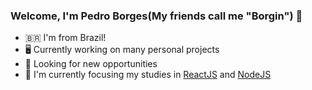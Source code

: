 ### Welcome, I'm Pedro Borges(My friends call me "Borgin") 👋

<!--
**BorgesPedro/BorgesPedro** is a ✨ _special_ ✨ repository because its `README.md` (this file) appears on your GitHub profile.

Here are some ideas to get you started:


- 👯 I’m looking to collaborate on ...
- 🤔 I’m looking for help with ...
- 💬 Ask me about ...
- 📫 How to reach me: ...
- 😄 Pronouns: ...
- ⚡ Fun fact: ...
-->
- 🇧🇷 I'm from Brazil!
- 🖥️ Currently working on many personal projects
- 🔭 Looking for new opportunities
- 🌱 I'm currently focusing my studies in [ReactJS](https://reactjs.org/) and [NodeJS](https://nodejs.org/)

